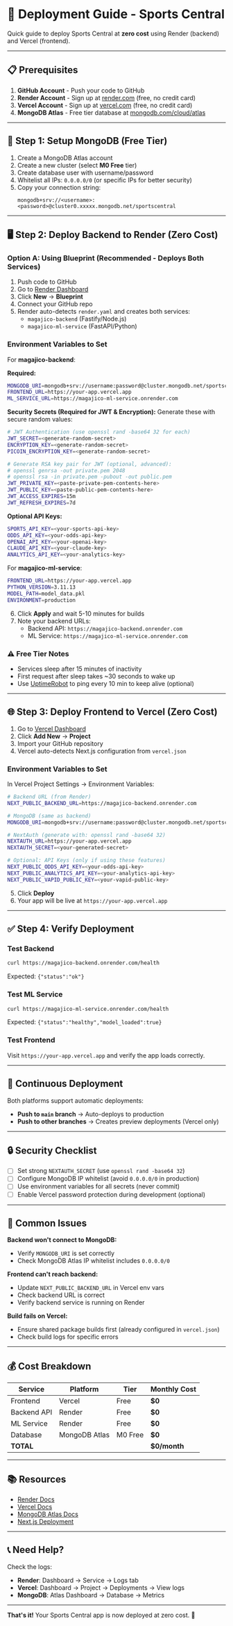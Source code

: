 # 🚀 Deployment Guide - Sports Central

Quick guide to deploy Sports Central at **zero cost** using Render (backend) and Vercel (frontend).

---

## 📋 Prerequisites

1. **GitHub Account** - Push your code to GitHub
2. **Render Account** - Sign up at [render.com](https://render.com) (free, no credit card)
3. **Vercel Account** - Sign up at [vercel.com](https://vercel.com) (free, no credit card)
4. **MongoDB Atlas** - Free tier database at [mongodb.com/cloud/atlas](https://www.mongodb.com/cloud/atlas)

---

## 🔧 Step 1: Setup MongoDB (Free Tier)

1. Create a MongoDB Atlas account
2. Create a new cluster (select **M0 Free** tier)
3. Create database user with username/password
4. Whitelist all IPs: `0.0.0.0/0` (or specific IPs for better security)
5. Copy your connection string:
   ```
   mongodb+srv://<username>:<password>@cluster0.xxxxx.mongodb.net/sportscentral
   ```

---

## 🖥️ Step 2: Deploy Backend to Render (Zero Cost)

### Option A: Using Blueprint (Recommended - Deploys Both Services)

1. Push code to GitHub
2. Go to [Render Dashboard](https://dashboard.render.com)
3. Click **New** → **Blueprint**
4. Connect your GitHub repo
5. Render auto-detects `render.yaml` and creates both services:
   - `magajico-backend` (Fastify/Node.js)
   - `magajico-ml-service` (FastAPI/Python)

### Environment Variables to Set

For **magajico-backend**:

**Required:**
```bash
MONGODB_URI=mongodb+srv://username:password@cluster.mongodb.net/sportscentral
FRONTEND_URL=https://your-app.vercel.app
ML_SERVICE_URL=https://magajico-ml-service.onrender.com
```

**Security Secrets (Required for JWT & Encryption):**
Generate these with secure random values:
```bash
# JWT Authentication (use openssl rand -base64 32 for each)
JWT_SECRET=<generate-random-secret>
ENCRYPTION_KEY=<generate-random-secret>
PICOIN_ENCRYPTION_KEY=<generate-random-secret>

# Generate RSA key pair for JWT (optional, advanced):
# openssl genrsa -out private.pem 2048
# openssl rsa -in private.pem -pubout -out public.pem
JWT_PRIVATE_KEY=<paste-private-pem-contents-here>
JWT_PUBLIC_KEY=<paste-public-pem-contents-here>
JWT_ACCESS_EXPIRES=15m
JWT_REFRESH_EXPIRES=7d
```

**Optional API Keys:**
```bash
SPORTS_API_KEY=<your-sports-api-key>
ODDS_API_KEY=<your-odds-api-key>
OPENAI_API_KEY=<your-openai-key>
CLAUDE_API_KEY=<your-claude-key>
ANALYTICS_API_KEY=<your-analytics-key>
```

For **magajico-ml-service**:
```bash
FRONTEND_URL=https://your-app.vercel.app
PYTHON_VERSION=3.11.13
MODEL_PATH=model_data.pkl
ENVIRONMENT=production
```

6. Click **Apply** and wait 5-10 minutes for builds
7. Note your backend URLs:
   - Backend API: `https://magajico-backend.onrender.com`
   - ML Service: `https://magajico-ml-service.onrender.com`

### ⚠️ Free Tier Notes
- Services sleep after 15 minutes of inactivity
- First request after sleep takes ~30 seconds to wake up
- Use [UptimeRobot](https://uptimerobot.com) to ping every 10 min to keep alive (optional)

---

## 🌐 Step 3: Deploy Frontend to Vercel (Zero Cost)

1. Go to [Vercel Dashboard](https://vercel.com/dashboard)
2. Click **Add New** → **Project**
3. Import your GitHub repository
4. Vercel auto-detects Next.js configuration from `vercel.json`

### Environment Variables to Set

In Vercel Project Settings → Environment Variables:

```bash
# Backend URL (from Render)
NEXT_PUBLIC_BACKEND_URL=https://magajico-backend.onrender.com

# MongoDB (same as backend)
MONGODB_URI=mongodb+srv://username:password@cluster.mongodb.net/sportscentral

# NextAuth (generate with: openssl rand -base64 32)
NEXTAUTH_URL=https://your-app.vercel.app
NEXTAUTH_SECRET=<your-generated-secret>

# Optional: API Keys (only if using these features)
NEXT_PUBLIC_ODDS_API_KEY=<your-odds-api-key>
NEXT_PUBLIC_ANALYTICS_API_KEY=<your-analytics-api-key>
NEXT_PUBLIC_VAPID_PUBLIC_KEY=<your-vapid-public-key>
```

5. Click **Deploy**
6. Your app will be live at `https://your-app.vercel.app`

---

## ✅ Step 4: Verify Deployment

### Test Backend
```bash
curl https://magajico-backend.onrender.com/health
```
Expected: `{"status":"ok"}`

### Test ML Service
```bash
curl https://magajico-ml-service.onrender.com/health
```
Expected: `{"status":"healthy","model_loaded":true}`

### Test Frontend
Visit `https://your-app.vercel.app` and verify the app loads correctly.

---

## 🔄 Continuous Deployment

Both platforms support automatic deployments:

- **Push to `main` branch** → Auto-deploys to production
- **Push to other branches** → Creates preview deployments (Vercel only)

---

## 🔒 Security Checklist

- [ ] Set strong `NEXTAUTH_SECRET` (use `openssl rand -base64 32`)
- [ ] Configure MongoDB IP whitelist (avoid `0.0.0.0/0` in production)
- [ ] Use environment variables for all secrets (never commit)
- [ ] Enable Vercel password protection during development (optional)

---

## 🐛 Common Issues

**Backend won't connect to MongoDB:**
- Verify `MONGODB_URI` is set correctly
- Check MongoDB Atlas IP whitelist includes `0.0.0.0/0`

**Frontend can't reach backend:**
- Update `NEXT_PUBLIC_BACKEND_URL` in Vercel env vars
- Check backend URL is correct
- Verify backend service is running on Render

**Build fails on Vercel:**
- Ensure shared package builds first (already configured in `vercel.json`)
- Check build logs for specific errors

---

## 💰 Cost Breakdown

| Service | Platform | Tier | Monthly Cost |
|---------|----------|------|--------------|
| Frontend | Vercel | Free | **$0** |
| Backend API | Render | Free | **$0** |
| ML Service | Render | Free | **$0** |
| Database | MongoDB Atlas | M0 Free | **$0** |
| **TOTAL** | | | **$0/month** |

---

## 📚 Resources

- [Render Docs](https://render.com/docs)
- [Vercel Docs](https://vercel.com/docs)
- [MongoDB Atlas Docs](https://www.mongodb.com/docs/atlas/)
- [Next.js Deployment](https://nextjs.org/docs/deployment)

---

## 📞 Need Help?

Check the logs:
- **Render**: Dashboard → Service → Logs tab
- **Vercel**: Dashboard → Project → Deployments → View logs
- **MongoDB**: Atlas Dashboard → Database → Metrics

---

**That's it!** Your Sports Central app is now deployed at zero cost. 🎉
